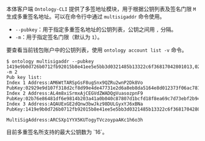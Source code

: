 
本体客户端 `Ontology-CLI` 提供了多签地址模块，用于根据公钥列表及签名门限 `M` 生成多重签名地址。可以在命令行中通过 `multisigaddr` 命令使用。

- `--pubkey`：用于指定多重签名地址的公钥列表，公钥之间用 `,` 分隔。
- `-m`：用于指定签名门限（默认为 `1`）。

要查看当前钱包账户中的公钥列表，使用 `ontology account list -v` 命令。

```shell
$ ontology multisigaddr --pubkey 1419e9b0d726b0712fb92015b8e41ee5e5bb3d0321485b13322c6f36817042801013,02b76e86481df6e9814b203a41a0b040c87807d1bcfd18f8ea69c7d73ebf2b944a,02929e9d107f318d2cf8d99e4de47731e2d6a8eb8da5164e8d012373f06ac78157 -m 2
Pub key list:
Index 1 Address:AM6WtTARSpGsF8ugSnx9QZRu2wnP2Dk8Vo PubKey:02929e9d107f318d2cf8d99e4de47731e2d6a8eb8da5164e8d012373f06ac78157
Index 2 Address:AL4m8xiSrmxAjCEGVdZWADQgVuasozpnF9 PubKey:02b76e86481df6e9814b203a41a0b040c87807d1bcfd18f8ea69c7d73ebf2b944a
Index 3 Address:AQAUExGE2dQnw3bwJkz98DULGyxYJ6xBNa PubKey:1419e9b0d726b0712fb92015b8e41ee5e5bb3d0321485b13322c6f36817042801013

MultiSigAddress:ARCSXp1YYX5KUTogyTVczoypaAKc1h6o3h
```

<p class="warning">目前多重签名所支持的最大公钥数为 `16`。</p>
